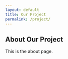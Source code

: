 ```yaml
---
layout: default
title: Our Project
permalink: /project/
---
```


<h2>About Our Project</h2>
<p>This is the about page.</p>
